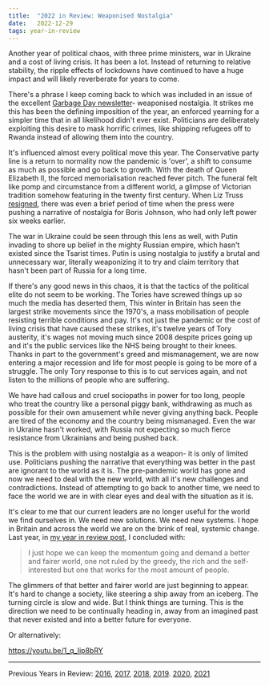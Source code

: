 ```yaml
---
title:  "2022 in Review: Weaponised Nostalgia"
date:   2022-12-29
tags: year-in-review
---
```


Another year of political chaos, with three prime ministers, war in Ukraine and a cost of living crisis. It has been a lot.  Instead of returning to relative stability, the ripple effects of lockdowns have continued to have a huge impact and will likely reverberate for years to come. 

There's a phrase I keep coming back to which was included in an issue of the excellent [Garbage Day newsletter](https://www.garbageday.email/)- weaponised nostalgia. It strikes me this has been the defining imposition of the year, an enforced yearning for a simpler time that in all likelihood didn't ever exist. Politicians are deliberately exploiting this desire to mask horrific crimes, like shipping refugees off to Rwanda instead of allowing them into the country. 

It's influenced almost every political move this year. The Conservative party line is a return to normality now the pandemic is 'over', a shift to consume as much as possible and go back to growth. With the death of Queen Elizabeth II, the forced memorialisation reached fever pitch. The funeral felt like pomp and circumstance from a different world, a glimpse of Victorian tradition somehow featuring in the twenty first century. When Liz Truss [resigned](/resignation-a-coupling/), there was even a brief period of time when the press were pushing a narrative of nostalgia for Boris Johnson, who had only left power six weeks earlier. 

The war in Ukraine could be seen through this lens as well, with Putin invading to shore up belief in the mighty Russian empire, which hasn't existed since the Tsarist times. Putin is using nostalgia to justify a brutal and unnecessary war, literally weaponizing it to try and claim territory that hasn't been part of Russia for a long time. 

If there's any good news in this chaos, it is that the tactics of the political elite do not seem to be working. The Tories have screwed things up so much the media has deserted them, This winter in Britain has seen the largest strike movements since the 1970's, a mass mobilisation of people resisting terrible conditions and pay. It's not just the pandemic or the cost of living crisis that have caused these strikes, it's twelve years of Tory austerity, it's wages not moving much since 2008 despite prices going up and it's the public services like the NHS being brought to their knees. Thanks in part to the government's greed and mismanagement, we are now entering a major recession and life for most people is going to be more of a struggle. The only Tory response to this is to cut services again, and not listen to the millions of people who are suffering. 

We have had callous and cruel sociopaths in power for too long, people who treat the country like a personal  piggy bank, withdrawing as much as possible for their own amusement while never giving anything back. People are tired of the economy and the country being mismanaged. Even the war in Ukraine hasn't worked, with Russia not expecting so much fierce resistance from Ukrainians and being pushed back. 

This is the problem with using nostalgia as a weapon- it is only of limited use. Politicians pushing the narrative that everything was better in the past are ignorant to the world as it is. The pre-pandemic world has gone and now we need to deal with the new world, with all it's new challenges and contradictions. Instead of attempting to go back to another time, we need to face the world we are in with clear eyes and deal with the situation as it is. 

It's clear to me that our current leaders are no longer useful for the world we find ourselves in. We need new solutions. We need new systems. I hope in Britain and across the world we are on the brink of real, systemic change. Last year, in [my year in review post](https://davidralphlewis.co.uk/posts/2021-in-review/), I concluded with: 

> I just hope we can keep the momentum going and demand a better and fairer world, one not ruled by the greedy, the rich and the self-interested but one that works for the most amount of people. 

The glimmers of that better and fairer world are just beginning to appear.  It's hard to change a society, like steering a ship away from an iceberg. The turning circle is slow and wide. But I think things are turning.  This is the direction we need to be continually heading in, away from an imagined past that never existed and into a better future for everyone. 

Or alternatively: 

https://youtu.be/1_q_Iip8bRY

---
Previous Years in Review: [2016](https://davidralphlewis.co.uk/posts/2016-the-year-the-internet-took-over/), [2017](https://davidralphlewis.co.uk/posts/2017-review-laughing-naked-emperor/), [2018](https://davidralphlewis.co.uk/posts/2018-in-review-a-poem/), [2019](https://davidralphlewis.co.uk/posts/2018-in-review-a-poem/). [2020](https://davidralphlewis.co.uk/posts/so-long-2020/), [2021](https://davidralphlewis.co.uk/posts/2021-in-review/)
 
